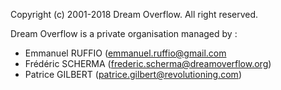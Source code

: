 Copyright (c) 2001-2018 Dream Overflow. All right reserved.

Dream Overflow is a private organisation managed by :
* Emmanuel RUFFIO (emmanuel.ruffio@gmail.com
* Frédéric SCHERMA (frederic.scherma@dreamoverflow.org)
* Patrice GILBERT (patrice.gilbert@revolutioning.com)
